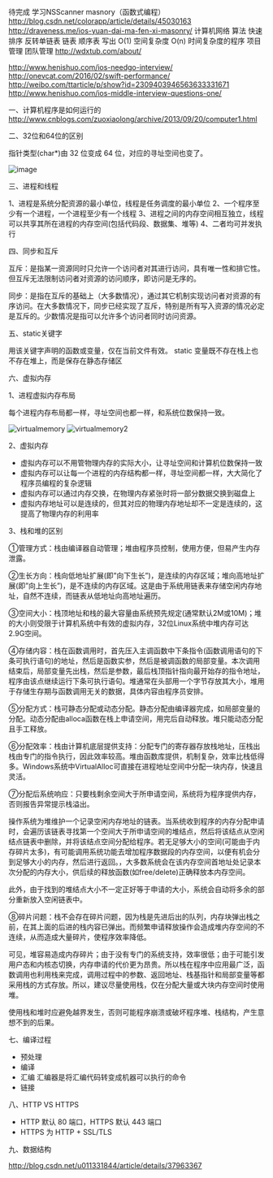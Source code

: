 待完成
学习NSScanner
masnory（函数式编程）
http://blog.csdn.net/colorapp/article/details/45030163
http://draveness.me/ios-yuan-dai-ma-fen-xi-masonry/
计算机网络
算法 快速排序 反转单链表 链表 顺序表 写出 O(1) 空间复杂度 O(n) 时间复杂度的程序
项目管理 
团队管理
http://wdxtub.com/about/

http://www.henishuo.com/ios-needgo-interview/
http://onevcat.com/2016/02/swift-performance/
http://weibo.com/ttarticle/p/show?id=2309403946563633331671
http://www.henishuo.com/ios-middle-interview-questions-one/



一、计算机程序是如何运行的
http://www.cnblogs.com/zuoxiaolong/archive/2013/09/20/computer1.html

二、32位和64位的区别

指针类型(char*)由 32 位变成 64 位，对应的寻址空间也变了。

![image](https://github.com/wangzz/Blog/blob/master/image/%E9%A2%98%E7%9B%AE/32:63bit.png)

三、进程和线程

1、进程是系统分配资源的最小单位，线程是任务调度的最小单位
2、一个程序至少有一个进程，一个进程至少有一个线程
3、进程之间的内存空间相互独立，线程可以共享其所在进程的内存空间(包括代码段、数据集、堆等)
4、二者均可并发执行

四、同步和互斥

互斥：是指某一资源同时只允许一个访问者对其进行访问，具有唯一性和排它性。但互斥无法限制访问者对资源的访问顺序，即访问是无序的。　　

同步：是指在互斥的基础上（大多数情况），通过其它机制实现访问者对资源的有序访问。在大多数情况下，同步已经实现了互斥，特别是所有写入资源的情况必定是互斥的。少数情况是指可以允许多个访问者同时访问资源。

五、static关键字

用该关键字声明的函数或变量，仅在当前文件有效。
static 变量既不存在栈上也不存在堆上，而是保存在静态存储区

六、虚拟内存

1、进程虚拟内存布局

每个进程内存布局都一样，寻址空间也都一样，和系统位数保持一致。

![virtualmemory](https://github.com/wangzz/Blog/blob/master/image/%E9%A2%98%E7%9B%AE/virtualmemory.png) ![virtualmemory2](https://github.com/wangzz/Blog/blob/master/image/%E9%A2%98%E7%9B%AE/virtualmemory2.png)

2、虚拟内存

* 虚拟内存可以不用管物理内存的实际大小，让寻址空间和计算机位数保持一致
* 虚拟内存可以让每一个进程的内存结构都一样，寻址空间都一样，大大简化了程序员编程的复杂逻辑
* 虚拟内存可以通过内存交换，在物理内存紧张时将一部分数据交换到磁盘上
* 虚拟内存地址可以是连续的，但其对应的物理内存地址却不一定是连续的，这提高了物理内存的利用率

3、栈和堆的区别

①管理方式：栈由编译器自动管理；堆由程序员控制，使用方便，但易产生内存泄露。

②生长方向：栈向低地址扩展(即”向下生长”)，是连续的内存区域；堆向高地址扩展(即”向上生长”)，是不连续的内存区域。这是由于系统用链表来存储空闲内存地址，自然不连续，而链表从低地址向高地址遍历。

③空间大小：栈顶地址和栈的最大容量由系统预先规定(通常默认2M或10M)；堆的大小则受限于计算机系统中有效的虚拟内存，32位Linux系统中堆内存可达2.9G空间。

④存储内容：栈在函数调用时，首先压入主调函数中下条指令(函数调用语句的下条可执行语句)的地址，然后是函数实参，然后是被调函数的局部变量。本次调用结束后，局部变量先出栈，然后是参数，最后栈顶指针指向最开始存的指令地址，程序由该点继续运行下条可执行语句。堆通常在头部用一个字节存放其大小，堆用于存储生存期与函数调用无关的数据，具体内容由程序员安排。

⑤分配方式：栈可静态分配或动态分配。静态分配由编译器完成，如局部变量的分配。动态分配由alloca函数在栈上申请空间，用完后自动释放。堆只能动态分配且手工释放。

⑥分配效率：栈由计算机底层提供支持：分配专门的寄存器存放栈地址，压栈出栈由专门的指令执行，因此效率较高。堆由函数库提供，机制复杂，效率比栈低得多。Windows系统中VirtualAlloc可直接在进程地址空间中分配一块内存，快速且灵活。

⑦分配后系统响应：只要栈剩余空间大于所申请空间，系统将为程序提供内存，否则报告异常提示栈溢出。

操作系统为堆维护一个记录空闲内存地址的链表。当系统收到程序的内存分配申请时，会遍历该链表寻找第一个空间大于所申请空间的堆结点，然后将该结点从空闲结点链表中删除，并将该结点空间分配给程序。若无足够大小的空间(可能由于内存碎片太多)，有可能调用系统功能去增加程序数据段的内存空间，以便有机会分到足够大小的内存，然后进行返回。，大多数系统会在该内存空间首地址处记录本次分配的内存大小，供后续的释放函数(如free/delete)正确释放本内存空间。

此外，由于找到的堆结点大小不一定正好等于申请的大小，系统会自动将多余的部分重新放入空闲链表中。

⑧碎片问题：栈不会存在碎片问题，因为栈是先进后出的队列，内存块弹出栈之前，在其上面的后进的栈内容已弹出。而频繁申请释放操作会造成堆内存空间的不连续，从而造成大量碎片，使程序效率降低。

可见，堆容易造成内存碎片；由于没有专门的系统支持，效率很低；由于可能引发用户态和内核态切换，内存申请的代价更为昂贵。所以栈在程序中应用最广泛，函数调用也利用栈来完成，调用过程中的参数、返回地址、栈基指针和局部变量等都采用栈的方式存放。所以，建议尽量使用栈，仅在分配大量或大块内存空间时使用堆。

使用栈和堆时应避免越界发生，否则可能程序崩溃或破坏程序堆、栈结构，产生意想不到的后果。


七、编译过程

* 预处理
* 编译
* 汇编  汇编器是将汇编代码转变成机器可以执行的命令
* 链接

八、HTTP VS HTTPS

* HTTP 默认 80 端口，HTTPS 默认 443 端口
* HTTPS 为 HTTP + SSL/TLS

九、数据结构

http://blog.csdn.net/u011331844/article/details/37963367

